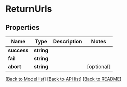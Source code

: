# ReturnUrls

## Properties
Name | Type | Description | Notes
------------ | ------------- | ------------- | -------------
**success** | **string** |  | 
**fail** | **string** |  | 
**abort** | **string** |  | [optional] 

[[Back to Model list]](../README.md#documentation-for-models) [[Back to API list]](../README.md#documentation-for-api-endpoints) [[Back to README]](../README.md)


